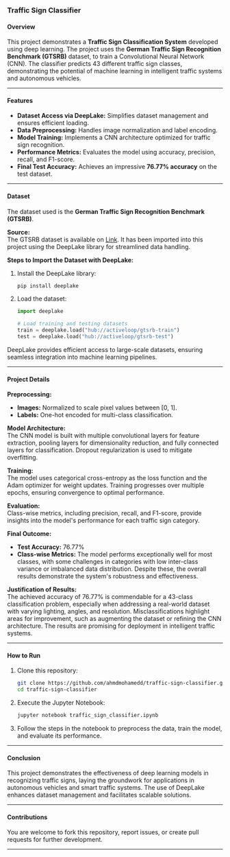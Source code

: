### Traffic Sign Classifier

#### Overview
This project demonstrates a **Traffic Sign Classification System** developed using deep learning. The project uses the **German Traffic Sign Recognition Benchmark (GTSRB)** dataset, to train a Convolutional Neural Network (CNN). The classifier predicts 43 different traffic sign classes, demonstrating the potential of machine learning in intelligent traffic systems and autonomous vehicles.

---

#### Features
- **Dataset Access via DeepLake:** Simplifies dataset management and ensures efficient loading.
- **Data Preprocessing:** Handles image normalization and label encoding.
- **Model Training:** Implements a CNN architecture optimized for traffic sign recognition.
- **Performance Metrics:** Evaluates the model using accuracy, precision, recall, and F1-score.
- **Final Test Accuracy:** Achieves an impressive **76.77% accuracy** on the test dataset.

---

#### Dataset
The dataset used is the **German Traffic Sign Recognition Benchmark (GTSRB)**.

**Source:**  
The GTSRB dataset is available on [Link](https://datasets.activeloop.ai/docs/ml/datasets/gtsrb-dataset/). It has been imported into this project using the DeepLake library for streamlined data handling.

**Steps to Import the Dataset with DeepLake:**
1. Install the DeepLake library:
   ```bash
   pip install deeplake
   ```
2. Load the dataset:
   ```python
   import deeplake

   # Load training and testing datasets
   train = deeplake.load("hub://activeloop/gtsrb-train")
   test = deeplake.load("hub://activeloop/gtsrb-test")
   ```

DeepLake provides efficient access to large-scale datasets, ensuring seamless integration into machine learning pipelines.

---

#### Project Details
**Preprocessing:**  
- **Images:** Normalized to scale pixel values between [0, 1].  
- **Labels:** One-hot encoded for multi-class classification.

**Model Architecture:**  
The CNN model is built with multiple convolutional layers for feature extraction, pooling layers for dimensionality reduction, and fully connected layers for classification. Dropout regularization is used to mitigate overfitting.

**Training:**  
The model uses categorical cross-entropy as the loss function and the Adam optimizer for weight updates. Training progresses over multiple epochs, ensuring convergence to optimal performance.

**Evaluation:**  
Class-wise metrics, including precision, recall, and F1-score, provide insights into the model's performance for each traffic sign category.

**Final Outcome:**  
- **Test Accuracy:** 76.77%  
- **Class-wise Metrics:** The model performs exceptionally well for most classes, with some challenges in categories with low inter-class variance or imbalanced data distribution. Despite these, the overall results demonstrate the system's robustness and effectiveness.

**Justification of Results:**  
The achieved accuracy of 76.77% is commendable for a 43-class classification problem, especially when addressing a real-world dataset with varying lighting, angles, and resolution. Misclassifications highlight areas for improvement, such as augmenting the dataset or refining the CNN architecture. The results are promising for deployment in intelligent traffic systems.

---

#### How to Run
1. Clone this repository:
   ```bash
   git clone https://github.com/ahmdmohamedd/traffic-sign-classifier.git
   cd traffic-sign-classifier
   ```
2. Execute the Jupyter Notebook:
   ```bash
   jupyter notebook traffic_sign_classifier.ipynb
   ```
3. Follow the steps in the notebook to preprocess the data, train the model, and evaluate its performance.

---

#### Conclusion
This project demonstrates the effectiveness of deep learning models in recognizing traffic signs, laying the groundwork for applications in autonomous vehicles and smart traffic systems. The use of DeepLake enhances dataset management and facilitates scalable solutions.

---

#### Contributions
You are welcome to fork this repository, report issues, or create pull requests for further development.

---
